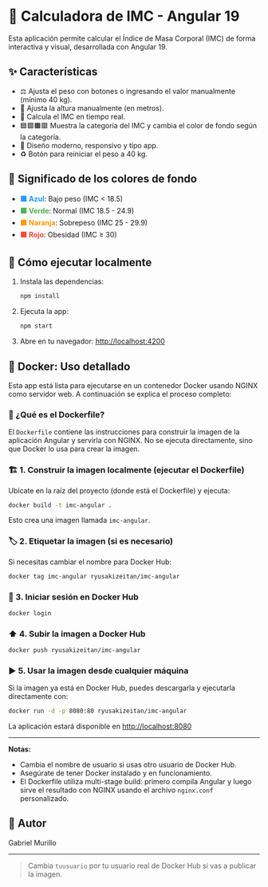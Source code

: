 # 🧮 Calculadora de IMC - Angular 19

Esta aplicación permite calcular el Índice de Masa Corporal (IMC) de forma interactiva y visual, desarrollada con Angular 19.

## ✨ Características
- ⚖️ Ajusta el peso con botones o ingresando el valor manualmente (mínimo 40 kg).
- 📏 Ajusta la altura manualmente (en metros).
- 🔄 Calcula el IMC en tiempo real.
- 🟦🟩🟧🟥 Muestra la categoría del IMC y cambia el color de fondo según la categoría.
- 📱 Diseño moderno, responsivo y tipo app.
- ♻️ Botón para reiniciar el peso a 40 kg.

## 🎨 Significado de los colores de fondo
- <span style="color:#2196f3; font-weight:bold;">🟦 Azul</span>: Bajo peso (IMC &lt; 18.5)
- <span style="color:#4caf50; font-weight:bold;">🟩 Verde</span>: Normal (IMC 18.5 - 24.9)
- <span style="color:#ff9800; font-weight:bold;">🟧 Naranja</span>: Sobrepeso (IMC 25 - 29.9)
- <span style="color:#f44336; font-weight:bold;">🟥 Rojo</span>: Obesidad (IMC ≥ 30)

## 🚀 Cómo ejecutar localmente

1. Instala las dependencias:
   ```bash
   npm install
   ```
2. Ejecuta la app:
   ```bash
   npm start
   ```
3. Abre en tu navegador: [http://localhost:4200](http://localhost:4200)

## 🐳 Docker: Uso detallado

Esta app está lista para ejecutarse en un contenedor Docker usando NGINX como servidor web. A continuación se explica el proceso completo:

### 📄 ¿Qué es el Dockerfile?
El `Dockerfile` contiene las instrucciones para construir la imagen de la aplicación Angular y servirla con NGINX. No se ejecuta directamente, sino que Docker lo usa para crear la imagen.

### 🏗️ 1. Construir la imagen localmente (ejecutar el Dockerfile)
Ubícate en la raíz del proyecto (donde está el Dockerfile) y ejecuta:
```bash
docker build -t imc-angular .
```
Esto crea una imagen llamada `imc-angular`.

### 🏷️ 2. Etiquetar la imagen (si es necesario)
Si necesitas cambiar el nombre para Docker Hub:
```bash
docker tag imc-angular ryusakizeitan/imc-angular
```

### 🔑 3. Iniciar sesión en Docker Hub
```bash
docker login
```

### ⬆️ 4. Subir la imagen a Docker Hub
```bash
docker push ryusakizeitan/imc-angular
```

### ▶️ 5. Usar la imagen desde cualquier máquina
Si la imagen ya está en Docker Hub, puedes descargarla y ejecutarla directamente con:
```bash
docker run -d -p 8080:80 ryusakizeitan/imc-angular
```
La aplicación estará disponible en [http://localhost:8080](http://localhost:8080)

---

**Notas:**
- Cambia el nombre de usuario si usas otro usuario de Docker Hub.
- Asegúrate de tener Docker instalado y en funcionamiento.
- El Dockerfile utiliza multi-stage build: primero compila Angular y luego sirve el resultado con NGINX usando el archivo `nginx.conf` personalizado.

## 👤 Autor
Gabriel Murillo

---

> Cambia `tuusuario` por tu usuario real de Docker Hub si vas a publicar la imagen.
